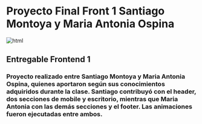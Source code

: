 # Proyecto Final Front 1 Santiago Montoya y Maria Antonia Ospina
![html](html.jpg)

## Entregable Frontend 1 

### Proyecto realizado entre Santiago Montoya y Maria Antonia Ospina, quienes aportaron según sus conocimientos adquiridos durante la clase. Santiago contribuyó con el header, dos secciones de mobile y escritorio, mientras que Maria Antonia con las demás secciones y el footer. Las animaciones fueron ejecutadas entre ambos.
